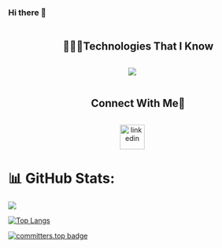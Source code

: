 ### Hi there 👋

<div id="user-content-toc">
  <ul align="center">
    <summary><h2 style="display: inline-block">👨🏻‍💻Technologies That I Know</h2></summary>
  </ul>
</div>

<!--tech stack icons-->
<p align="center">
  <a href="https://skillicons.dev">
    <img src="https://skillicons.dev/icons?i=git,css,figma,github,html,js,linux,materialui,postman,py,react,redux,tailwind,ts&perline=14" />
  </a>
</p>

<div id="user-content-toc">
  <ul align="center">
    <summary><h2 style="display: inline-block">Connect With Me🤝</h2></summary>
  </ul>
</div>

<!--icons and links-->
<p align="center">
<a href="https://www.linkedin.com/in/elchin-jafarli/" target="blank"><img align="center" src="https://user-images.githubusercontent.com/88904952/234979284-68c11d7f-1acc-4f0c-ac78-044e1037d7b0.png" alt="linkedin" height="50" width="50" /></a>
</p>

# 📊 GitHub Stats:

![](https://github-readme-stats.vercel.app/api?username=elchin-jafar&show_icons=true&theme=city_lights)

[![Top Langs](https://github-readme-stats.vercel.app/api/top-langs/?username=elchin-jafar&layout=donut&theme=city_lights)](https://github.com/elchin-jafar/github-readme-stats)

[![committers.top badge](https://user-badge.committers.top/azerbaijan/USERNAME.svg)](https://user-badge.committers.top/azerbaijan/USERNAME)
